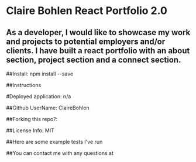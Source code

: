 
# Claire Bohlen React Portfolio 2.0

## As a developer, I would like to showcase my work and projects to potential employers and/or clients. I have built a react portfolio with an about section, project section and a connect section.

##Install: npm install --save

##Instructions 

#Deployed application: n/a

##Github UserName: ClaireBohlen

##Forking this repo?: 
       
##License Info: MIT
        
##Here are some example tests I've run 
        
##You can contact me with any questions at 